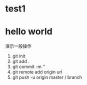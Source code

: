 # test1

#  hello world
演示一般操作
1. git init
2. git add .
3. git commit -m ''
4. git remote add origin url
5. git push -u origin master / branch
